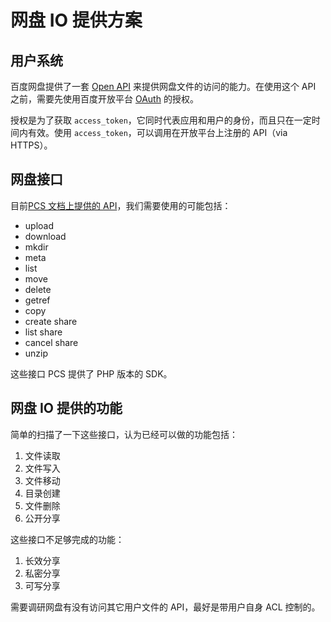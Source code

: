 网盘 IO 提供方案
==============

## 用户系统

百度网盘提供了一套 [Open API](http://wiki.babel.baidu.com/twiki/bin/view/Com/Main/PCS_INNER_API) 来提供网盘文件的访问的能力。在使用这个 API 之前，需要先使用百度开放平台 [OAuth](http://developer.baidu.com/wiki/index.php?title=docs/oauth) 的授权。

授权是为了获取 `access_token`，它同时代表应用和用户的身份，而且只在一定时间内有效。使用 `access_token`，可以调用在开放平台上注册的 API（via HTTPS）。

## 网盘接口

目前[PCS 文档上提供的 API](http://wiki.babel.baidu.com/twiki/bin/view/Com/Main/PCS_INNER_API)，我们需要使用的可能包括：

- upload
- download
- mkdir
- meta
- list
- move
- delete
- getref
- copy
- create share
- list share
- cancel share
- unzip

这些接口 PCS 提供了 PHP 版本的 SDK。

## 网盘 IO 提供的功能

简单的扫描了一下这些接口，认为已经可以做的功能包括：

1. 文件读取
2. 文件写入
3. 文件移动
4. 目录创建
5. 文件删除
6. 公开分享

这些接口不足够完成的功能：

1. 长效分享
2. 私密分享
3. 可写分享

需要调研网盘有没有访问其它用户文件的 API，最好是带用户自身 ACL 控制的。
